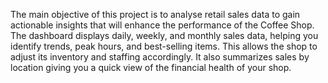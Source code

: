 The main objective of this project is to analyse retail sales data to 
gain actionable insights that will enhance the performance of the Coffee Shop.
The dashboard displays daily, weekly, and monthly sales data, helping you
identify trends, peak hours, and best-selling items. This allows the shop to adjust its
inventory and staffing accordingly. It also summarizes sales by location giving you a
quick view of the financial health of your shop.
